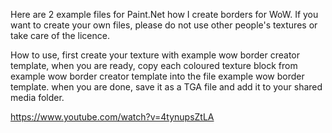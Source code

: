 Here are 2 example files for Paint.Net how I create borders for WoW. If you want to create your own files, please do not use other people's textures or take care of the licence.

How to use, first create your texture with example wow border creator template, when you are ready, copy each coloured texture block from example wow border creator template into the file example wow border template. when you are done, save it as a TGA file and add it to your shared media folder.

https://www.youtube.com/watch?v=4tynupsZtLA
